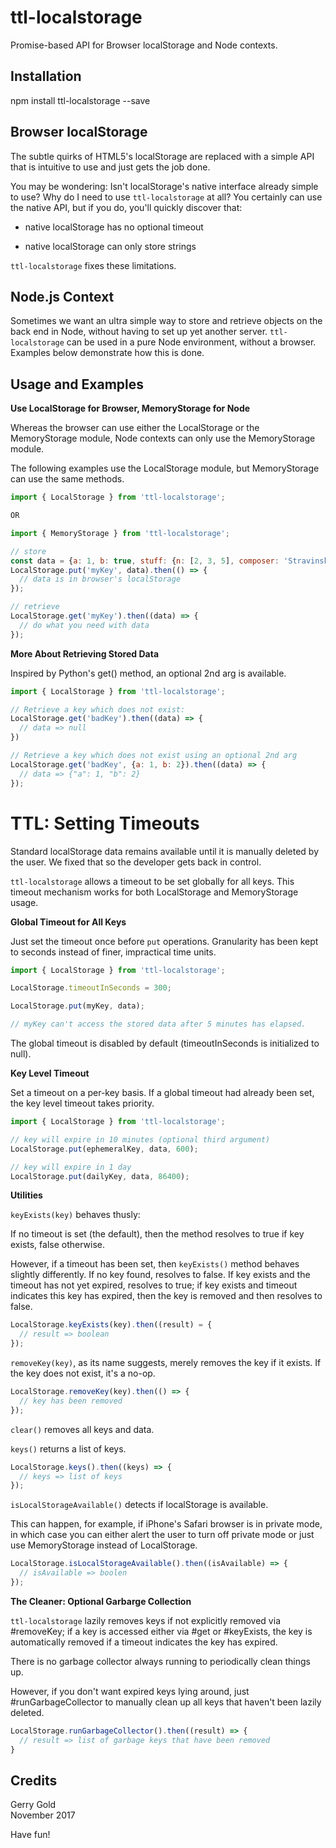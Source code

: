ttl-localstorage
================

Promise-based API for Browser localStorage and Node contexts.

Installation
------------

npm install ttl-localstorage --save

Browser localStorage
---------------------

The subtle quirks of HTML5's localStorage are replaced with a simple API that
is intuitive to use and just gets the job done.

You may be wondering: Isn't localStorage's native interface already simple to
use? Why do I need to use <code>ttl-localstorage</code> at all? You certainly
can use the native API, but if you do, you'll quickly discover that:

 - native localStorage has no optional timeout

 - native localStorage can only store strings

<code>ttl-localstorage</code> fixes these limitations.

Node.js Context
----------------

Sometimes we want an ultra simple way to store and retrieve objects on the back
end in Node, without having to set up yet another server.
<code>ttl-localstorage</code> can be used in a pure Node environment, without a
browser. Examples below demonstrate how this is done.

Usage and Examples
------------------

__Use LocalStorage for Browser, MemoryStorage for Node__

Whereas the browser can use either the LocalStorage or the MemoryStorage module,
Node contexts can only use the MemoryStorage module.

The following examples use the LocalStorage module, but MemoryStorage can use
the same methods.

```javascript
import { LocalStorage } from 'ttl-localstorage';

OR

import { MemoryStorage } from 'ttl-localstorage';

// store
const data = {a: 1, b: true, stuff: {n: [2, 3, 5], composer: 'Stravinsky'}};
LocalStorage.put('myKey', data).then(() => {
  // data is in browser's localStorage
});

// retrieve
LocalStorage.get('myKey').then((data) => {
  // do what you need with data
});
```

__More About Retrieving Stored Data__

Inspired by Python's get() method, an optional 2nd arg is available.

```javascript
import { LocalStorage } from 'ttl-localstorage';

// Retrieve a key which does not exist:
LocalStorage.get('badKey').then((data) => {
  // data => null
})

// Retrieve a key which does not exist using an optional 2nd arg
LocalStorage.get('badKey', {a: 1, b: 2}).then((data) => {
  // data => {"a": 1, "b": 2}
});
```

TTL: Setting Timeouts
=====================

Standard localStorage data remains available until it is manually deleted by
the user. We fixed that so the developer gets back in control.

<code>ttl-localstorage</code> allows a timeout to be set globally for all keys. This
timeout mechanism works for both LocalStorage and MemoryStorage usage.

__Global Timeout for All Keys__

Just set the timeout once before <code>put</code> operations. Granularity has been kept to seconds instead of finer, impractical time units.

```javascript
import { LocalStorage } from 'ttl-localstorage';

LocalStorage.timeoutInSeconds = 300;

LocalStorage.put(myKey, data);

// myKey can't access the stored data after 5 minutes has elapsed.
```

The global timeout is disabled by default (timeoutInSeconds is initialized to null).

__Key Level Timeout__

Set a timeout on a per-key basis. If a global timeout had already been set, the key level timeout takes priority.

```javascript
import { LocalStorage } from 'ttl-localstorage';

// key will expire in 10 minutes (optional third argument)
LocalStorage.put(ephemeralKey, data, 600);

// key will expire in 1 day
LocalStorage.put(dailyKey, data, 86400);

```

__Utilities__

`keyExists(key)` behaves thusly:

If no timeout is set (the default), then the method resolves to true if key
exists, false otherwise.

However, if a timeout has been set, then `keyExists()` method behaves slightly
differently. If no key found, resolves to false. If key exists and the timeout
has not yet expired, resolves to true; if key exists and timeout indicates this
key has expired, then the key is removed and then resolves to false.

```javascript
LocalStorage.keyExists(key).then((result) = {
  // result => boolean
});
```

`removeKey(key)`, as its name suggests, merely removes the key if it exists. If the
key does not exist, it's a no-op.

```javascript
LocalStorage.removeKey(key).then(() => {
  // key has been removed
});
```

`clear()` removes all keys and data.

`keys()` returns a list of keys.

```javascript
LocalStorage.keys().then((keys) => {
  // keys => list of keys
});
```

`isLocalStorageAvailable()` detects if localStorage is available.

This can happen, for example, if iPhone's Safari browser is in private mode, in
which case you can either alert the user to turn off private mode or just
use MemoryStorage instead of LocalStorage.

```javascript
LocalStorage.isLocalStorageAvailable().then((isAvailable) => {
  // isAvailable => boolen
});
```

__The Cleaner: Optional Garbarge Collection__

<code>ttl-localstorage</code> lazily removes keys if not explicitly removed via
\#removeKey; if a key is accessed either via #get or #keyExists, the key is
automatically removed if a timeout indicates the key has expired.

There is no garbage collector always running to periodically clean things up.

However, if you don't want expired keys lying around, just #runGarbageCollector
to manually clean up all keys that haven't been lazily deleted.

```javascript
LocalStorage.runGarbageCollector().then((result) => {
  // result => list of garbage keys that have been removed
}
```

Credits
-------

Gerry Gold<br/>
November 2017

Have fun!

